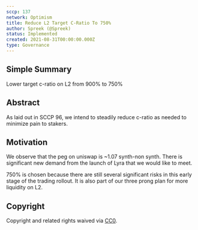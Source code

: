 ```yaml
---
sccp: 137
network: Optimism
title: Reduce L2 Target C-Ratio To 750%
author: Spreek (@Spreek)
status: Implemented
created: 2021-08-31T00:00:00.000Z
type: Governance
---
```


## Simple Summary

<!--"If you can't explain it simply, you don't understand it well enough." Provide a simplified and layman-accessible explanation of the SCCP.-->

Lower target c-ratio on L2 from 900% to 750%

## Abstract

<!--A short (~200 word) description of the variable change proposed.-->

As laid out in SCCP 96, we intend to steadily reduce c-ratio as needed to minimize pain to stakers.

## Motivation

<!--The motivation is critical for SCCPs that want to update variables within Synthetix. It should clearly explain why the existing variable is not incentive aligned. SCCP submissions without sufficient motivation may be rejected outright.-->

We observe that the peg on uniswap is ~1.07 synth-non synth. There is significant new demand from the launch of Lyra that we would like to meet.

750% is chosen because there are still several significant risks in this early stage of the trading rollout. It is also part of our three prong plan for more liquidity on L2.

## Copyright

Copyright and related rights waived via [CC0](https://creativecommons.org/publicdomain/zero/1.0/).
